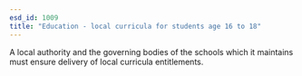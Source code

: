 ```yaml
---
esd_id: 1009
title: "Education - local curricula for students age 16 to 18"
---
```


A local authority and the governing bodies of the schools which it maintains must ensure delivery of local curricula entitlements.

